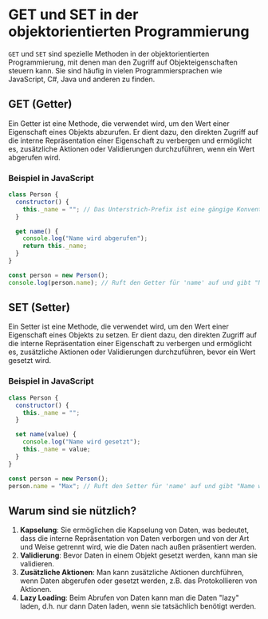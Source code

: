 # GET und SET in der objektorientierten Programmierung

`GET` und `SET` sind spezielle Methoden in der objektorientierten Programmierung, mit denen man den Zugriff auf Objekteigenschaften steuern kann. Sie sind häufig in vielen Programmiersprachen wie JavaScript, C#, Java und anderen zu finden.

## GET (Getter)

Ein Getter ist eine Methode, die verwendet wird, um den Wert einer Eigenschaft eines Objekts abzurufen. Er dient dazu, den direkten Zugriff auf die interne Repräsentation einer Eigenschaft zu verbergen und ermöglicht es, zusätzliche Aktionen oder Validierungen durchzuführen, wenn ein Wert abgerufen wird.

### Beispiel in JavaScript

```javascript
class Person {
  constructor() {
    this._name = ""; // Das Unterstrich-Prefix ist eine gängige Konvention, um private Variablen darzustellen.
  }

  get name() {
    console.log("Name wird abgerufen");
    return this._name;
  }
}

const person = new Person();
console.log(person.name); // Ruft den Getter für 'name' auf und gibt "Name wird abgerufen" aus
```

## SET (Setter)

Ein Setter ist eine Methode, die verwendet wird, um den Wert einer Eigenschaft eines Objekts zu setzen. Er dient dazu, den direkten Zugriff auf die interne Repräsentation einer Eigenschaft zu verbergen und ermöglicht es, zusätzliche Aktionen oder Validierungen durchzuführen, bevor ein Wert gesetzt wird.

### Beispiel in JavaScript

```javascript
class Person {
  constructor() {
    this._name = "";
  }

  set name(value) {
    console.log("Name wird gesetzt");
    this._name = value;
  }
}

const person = new Person();
person.name = "Max"; // Ruft den Setter für 'name' auf und gibt "Name wird gesetzt" aus
```

## Warum sind sie nützlich?

1. **Kapselung**: Sie ermöglichen die Kapselung von Daten, was bedeutet, dass die interne Repräsentation von Daten verborgen und von der Art und Weise getrennt wird, wie die Daten nach außen präsentiert werden.
2. **Validierung**: Bevor Daten in einem Objekt gesetzt werden, kann man sie validieren.
3. **Zusätzliche Aktionen**: Man kann zusätzliche Aktionen durchführen, wenn Daten abgerufen oder gesetzt werden, z.B. das Protokollieren von Aktionen.
4. **Lazy Loading**: Beim Abrufen von Daten kann man die Daten "lazy" laden, d.h. nur dann Daten laden, wenn sie tatsächlich benötigt werden.
